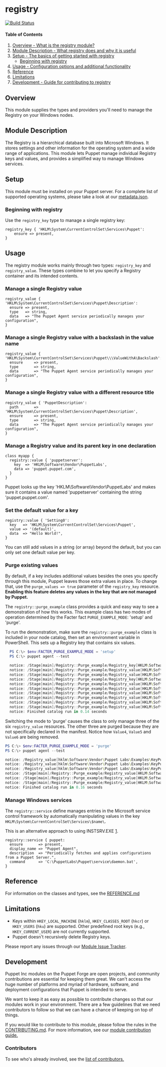 # registry
[![Build Status](https://travis-ci.org/puppetlabs/puppetlabs-registry.png?branch=main)](https://travis-ci.org/puppetlabs/puppetlabs-registry)


#### Table of Contents

1. [Overview - What is the registry module?](#overview)
2. [Module Description - What registry does and why it is useful](#module-description)
3. [Setup - The basics of getting started with registry](#setup)
    * [Beginning with registry](#beginning-with-registry)
4. [Usage - Configuration options and additional functionality](#usage)
5. [Reference](#reference)
6. [Limitations](#limitations)
7. [Development - Guide for contributing to registry](#development)

## Overview

This module supplies the types and providers you'll need to manage the Registry on your Windows nodes.

## Module Description

The Registry is a hierarchical database built into Microsoft Windows. It stores settings and other information for the operating system and a wide range of applications. This module lets Puppet manage individual Registry keys and values, and provides a simplified way to manage Windows services.

## Setup

This module must be installed on your Puppet server. For a complete list of supported operating systems, please take a look at our [metadata.json](https://github.com/puppetlabs/puppetlabs-registry/blob/main/metadata.json#L13).

### Beginning with registry

Use the `registry_key` type to manage a single registry key:

``` puppet
registry_key { 'HKLM\System\CurrentControlSet\Services\Puppet':
    ensure => present,
}
```

## Usage

The registry module works mainly through two types: `registry_key` and `registry_value`. These types combine to let you specify a Registry container and its intended contents.

### Manage a single Registry value

``` puppet
registry_value { 'HKLM\System\CurrentControlSet\Services\Puppet\Description':
  ensure => present,
  type   => string,
  data   => "The Puppet Agent service periodically manages your configuration",
}
```

### Manage a single Registry value with a backslash in the value name

``` puppet
registry_value { 'HKLM\System\CurrentControlSet\Services\Puppet\\\ValueWithA\Backslash':
  ensure     => present,
  type       => string,
  data       => "The Puppet Agent service periodically manages your configuration",
}
```

### Manage a single Registry value with a different resource title

``` puppet
registry_value { 'PuppetDescription':
  path       => 'HKLM\System\CurrentControlSet\Services\Puppet\Description',
  ensure     => present,
  type       => string,
  data       => "The Puppet Agent service periodically manages your configuration",
}
```

### Manage a Registry value and its parent key in one declaration

``` puppet
class myapp {
  registry::value { 'puppetserver':
    key  => 'HKLM\Software\Vendor\PuppetLabs',
    data => 'puppet.puppet.com',
  }
}
```

Puppet looks up the key 'HKLM\Software\Vendor\PuppetLabs' and makes sure it contains a value named 'puppetserver' containing the string 'puppet.puppet.com'.

### Set the default value for a key

``` puppet
registry::value { 'Setting0':
  key   => 'HKLM\System\CurrentControlSet\Services\Puppet',
  value => '(default)',
  data  => "Hello World!",
}
```

You can still add values in a string (or array) beyond the default, but you can only set one default value per key.


### Purge existing values

By default, if a key includes additional values besides the ones you specify through this module, Puppet leaves those extra values in place. To change that, use the `purge_values => true` parameter of the `registry_key` resource. **Enabling this feature deletes any values in the key that are not managed by Puppet.**

The `registry::purge_example` class provides a quick and easy way to see a demonstration of how this works. This example class has two modes of operation determined by the Facter fact `PURGE_EXAMPLE_MODE`: 'setup' and 'purge'.

To run the demonstration, make sure the `registry::purge_example` class is included in your node catalog, then set an environment variable in PowerShell. This sets up a Registry key that contains six values.

``` powershell
  PS C:\> $env:FACTER_PURGE_EXAMPLE_MODE = 'setup'
  PS C:\> puppet agent --test

  notice: /Stage[main]/Registry::Purge_example/Registry_key[HKLM\Software\Vendor\Puppet Labs\Examples\KeyPurge]/ensure: created
  notice: /Stage[main]/Registry::Purge_example/Registry_value[HKLM\Software\Vendor\Puppet Labs\Examples\KeyPurge\Value3]/ensure: created
  notice: /Stage[main]/Registry::Purge_example/Registry_value[HKLM\Software\Vendor\Puppet Labs\Examples\KeyPurge\Value2]/ensure: created
  notice: /Stage[main]/Registry::Purge_example/Registry_key[HKLM\Software\Vendor\Puppet Labs\Examples\KeyPurge\SubKey]/ensure: created
  notice: /Stage[main]/Registry::Purge_example/Registry_value[HKLM\Software\Vendor\Puppet Labs\Examples\KeyPurge\Value5]/ensure: created
  notice: /Stage[main]/Registry::Purge_example/Registry_value[HKLM\Software\Vendor\Puppet Labs\Examples\KeyPurge\Value6]/ensure: created
  notice: /Stage[main]/Registry::Purge_example/Registry_value[HKLM\Software\Vendor\Puppet Labs\Examples\KeyPurge\SubKey\Value1]/ensure: created
  notice: /Stage[main]/Registry::Purge_example/Registry_value[HKLM\Software\Vendor\Puppet Labs\Examples\KeyPurge\Value1]/ensure: created
  notice: /Stage[main]/Registry::Purge_example/Registry_value[HKLM\Software\Vendor\Puppet Labs\Examples\KeyPurge\SubKey\Value2]/ensure: created
  notice: /Stage[main]/Registry::Purge_example/Registry_value[HKLM\Software\Vendor\Puppet Labs\Examples\KeyPurge\Value4]/ensure: created
  notice: Finished catalog run in 0.14 seconds
```

Switching the mode to 'purge' causes the class to only manage three of the six `registry_value` resources. The other three are purged because they are not specifically declared in the manifest.
Notice how `Value4`, `Value5` and `Value6` are being removed.

``` powershell
PS C:\> $env:FACTER_PURGE_EXAMPLE_MODE = 'purge'
PS C:\> puppet agent --test

notice: /Registry_value[hklm\Software\Vendor\Puppet Labs\Examples\KeyPurge\Value4]/ensure: removed
notice: /Registry_value[hklm\Software\Vendor\Puppet Labs\Examples\KeyPurge\Value6]/ensure: removed
notice: /Registry_value[hklm\Software\Vendor\Puppet Labs\Examples\KeyPurge\Value5]/ensure: removed
notice: /Stage[main]/Registry::Purge_example/Registry_value[HKLM\Software\Vendor\Puppet Labs\Examples\KeyPurge\Value3]/data: data changed 'key3' to 'should not be purged'
notice: /Stage[main]/Registry::Purge_example/Registry_value[HKLM\Software\Vendor\Puppet Labs\Examples\KeyPurge\Value2]/data: data changed '2' to '0'
notice: /Stage[main]/Registry::Purge_example/Registry_value[HKLM\Software\Vendor\Puppet Labs\Examples\KeyPurge\Value1]/data: data changed '1' to '0'
notice: Finished catalog run in 0.16 seconds
```

### Manage Windows services

The `registry::service` define manages entries in the Microsoft service control framework by automatically manipulating values in the key `HKLM\System\CurrentControlSet\Services\$name\`.

This is an alternative approach to using INSTSRV.EXE [1](http://support.microsoft.com/kb/137890).

``` puppet
registry::service { puppet:
  ensure       => present,
  display_name => "Puppet Agent",
  description  => "Periodically fetches and applies configurations from a Puppet Server.",
  command      => 'C:\PuppetLabs\Puppet\service\daemon.bat',
}
```

## Reference
For information on the classes and types, see the [REFERENCE.md](https://github.com/puppetlabs/puppetlabs-registry/blob/main/REFERENCE.md)

## Limitations

* Keys within `HKEY_LOCAL_MACHINE` (`hklm`), `HKEY_CLASSES_ROOT` (`hkcr`) or `HKEY_USERS` (`hku`) are supported. Other predefined root keys (e.g., `HKEY_CURRENT_USER`) are not currently supported.
* Puppet doesn't recursively delete Registry keys.

Please report any issues through our [Module Issue Tracker](https://tickets.puppet.com/browse/MODULES).

## Development

Puppet Inc modules on the Puppet Forge are open projects, and community contributions are essential for keeping them great. We can't access the huge number of platforms and myriad of hardware, software, and deployment configurations that Puppet is intended to serve.

We want to keep it as easy as possible to contribute changes so that our modules work in your environment. There are a few guidelines that we need contributors to follow so that we can have a chance of keeping on top of things.

If you would like to contribute to this module, please follow the rules in the [CONTRIBUTING.md](https://github.com/puppetlabs/puppetlabs-registry/blob/main/CONTRIBUTING.md). For more information, see our [module contribution guide.](https://puppet.com/docs/puppet/latest/contributing.html)

### Contributors

To see who's already involved, see the [list of contributors.](https://github.com/puppetlabs/puppetlabs-registry/graphs/contributors)
